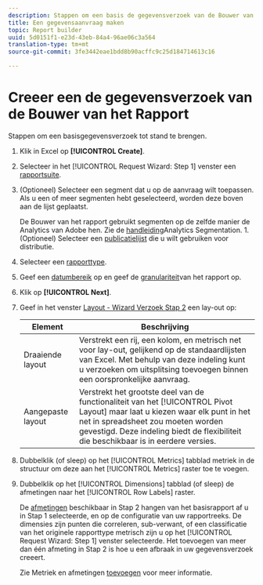 ```yaml
---
description: Stappen om een basis de gegevensverzoek van de Bouwer van het Rapport tot stand te brengen.
title: Een gegevensaanvraag maken
topic: Report builder
uuid: 5d0151f1-e23d-43eb-84a4-96ae06c3a564
translation-type: tm+mt
source-git-commit: 3fe3442eae1bdd8b90acffc9c25d184714613c16

---
```



# Creeer een de gegevensverzoek van de Bouwer van het Rapport

Stappen om een basisgegevensverzoek tot stand te brengen.

1. Klik in Excel op **[!UICONTROL Create]**.
1. Selecteer in het [!UICONTROL Request Wizard: Step 1] venster een [rapportsuite](/help/analyze/report-builder/data-requests/selecting-report-suites/t-select-report-suites.md).
1. (Optioneel) Selecteer een segment dat u op de aanvraag wilt toepassen. Als u een of meer segmenten hebt geselecteerd, worden deze boven aan de lijst geplaatst.

   De Bouwer van het rapport gebruikt segmenten op de zelfde manier de Analytics van Adobe hen. Zie de [handleiding](https://docs.adobe.com/content/help/en/analytics/components/segmentation/seg-home.html)Analytics Segmentation. 1. (Optioneel) Selecteer een [publicatielijst](/help/analyze/report-builder/data-requests/allow-publishing-list-overrides.md) die u wilt gebruiken voor distributie.
1. Selecteer een [rapporttype](/help/analyze/report-builder/data-requests/c-report-types/select-report-types.md).
1. Geef een [datumbereik](/help/analyze/report-builder/data-requests/configuring-report-dates/custom-calendar.md) op en geef de [granulariteit](/help/analyze/report-builder/data-requests/configuring-report-dates/granularity.md)van het rapport op.
1. Klik op **[!UICONTROL Next]**.
1. Geef in het venster [Layout - Wizard Verzoek Stap 2](/help/analyze/report-builder/layout/layout.md) een lay-out op:

   | Element | Beschrijving |
   |---|---|
   | Draaiende layout | Verstrekt een rij, een kolom, en metrisch net voor lay-out, gelijkend op de standaardlijsten van Excel. Met behulp van deze indeling kunt u verzoeken om uitsplitsing toevoegen binnen een oorspronkelijke aanvraag. |
   | Aangepaste layout | Verstrekt het grootste deel van de functionaliteit van het [!UICONTROL Pivot Layout] maar laat u kiezen waar elk punt in het net in spreadsheet zou moeten worden gevestigd. Deze indeling biedt de flexibiliteit die beschikbaar is in eerdere versies. |

1. Dubbelklik (of sleep) op het [!UICONTROL Metrics] tabblad metriek in de structuur om deze aan het [!UICONTROL Metrics] raster toe te voegen.
1. Dubbelklik op het [!UICONTROL Dimensions] tabblad (of sleep) de afmetingen naar het [!UICONTROL Row Labels] raster.

   De [afmetingen](https://docs.adobe.com/content/help/en/analytics/analyze/report-builder/layout/filter-dimenson/filter-dimensions.html) beschikbaar in Stap 2 hangen van het basisrapport af u in Stap 1 selecteerde, en op de configuratie van uw rapportreeks. De dimensies zijn punten die correleren, sub-verwant, of een classificatie van het originele rapporttype metrisch zijn u op het [!UICONTROL Request Wizard: Step 1] venster selecteerde. Het toevoegen van meer dan één afmeting in Stap 2 is hoe u een afbraak in uw gegevensverzoek creeert.

   Zie Metriek en afmetingen [toevoegen](/help/analyze/report-builder/layout/c-metrics-dimensions/t-add-metrics-and-dimensions.md) voor meer informatie.
